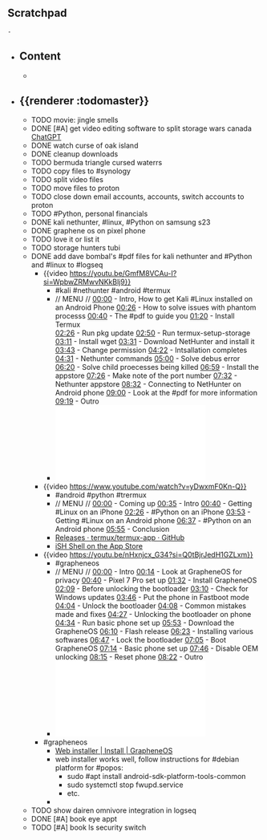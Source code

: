 ## Scratchpad
	-
- ## Content
	-
- ## {{renderer :todomaster}}
	- TODO movie: jingle smells
	- DONE [#A]  get video editing software to split storage wars canada [ChatGPT](https://chat.openai.com/share/f0a5a407-997e-45fb-acd2-dcd3bd289ff0)
	- DONE watch curse of oak island
	- DONE cleanup downloads
	- TODO  bermuda triangle cursed waterrs
	- TODO copy files to #synology
	- TODO split video files
	- TODO move files to proton
	- TODO close down email accounts, accounts, switch accounts to proton
	- TODO #Python, personal financials
	- DONE kali nethunter, #linux, #Python on samsung s23
	- DONE graphene os on pixel phone
	- TODO  love it or list it
	- TODO storage hunters tubi
	- DONE add dave bombal's #pdf files for kali nethunter and #Python and #linux to #logseq
		- {{video https://youtu.be/GmfM8VCAu-I?si=WpbwZRMwvNKkBlj9}}
			- #kali #nethunter #android #termux
			- // MENU //
			  [00:00](https://www.youtube.com/watch?v=GmfM8VCAu-I&t=0s) - Intro, How to get Kali #Linux installed on an Android Phone
			  [00:26](https://www.youtube.com/watch?v=GmfM8VCAu-I&t=26s) - How to solve issues with phantom processs
			  [00:40](https://www.youtube.com/watch?v=GmfM8VCAu-I&t=40s) - The #pdf to guide you 
			  [01:20](https://www.youtube.com/watch?v=GmfM8VCAu-I&t=80s) - Install Termux  
			  [02:26](https://www.youtube.com/watch?v=GmfM8VCAu-I&t=146s) - Run pkg update
			  [02:50](https://www.youtube.com/watch?v=GmfM8VCAu-I&t=170s) - Run termux-setup-storage
			  [03:11](https://www.youtube.com/watch?v=GmfM8VCAu-I&t=191s) - Install wget
			  [03:31](https://www.youtube.com/watch?v=GmfM8VCAu-I&t=211s) - Download NetHunter and install it
			  [03:43](https://www.youtube.com/watch?v=GmfM8VCAu-I&t=223s) - Change permission
			  [04:22](https://www.youtube.com/watch?v=GmfM8VCAu-I&t=262s) - Intsallation completes
			  [04:31](https://www.youtube.com/watch?v=GmfM8VCAu-I&t=271s) - Nethunter commands
			  [05:00](https://www.youtube.com/watch?v=GmfM8VCAu-I&t=300s) - Solve debus error
			  [06:20](https://www.youtube.com/watch?v=GmfM8VCAu-I&t=380s) - Solve child proecesses being killed
			  [06:59](https://www.youtube.com/watch?v=GmfM8VCAu-I&t=419s) - Install the appstore 
			  [07:26](https://www.youtube.com/watch?v=GmfM8VCAu-I&t=446s) - Make note of the port number
			  [07:32](https://www.youtube.com/watch?v=GmfM8VCAu-I&t=452s) - Nethunter appstore
			  [08:32](https://www.youtube.com/watch?v=GmfM8VCAu-I&t=512s) - Connecting to NetHunter on Android phone
			  [09:00](https://www.youtube.com/watch?v=GmfM8VCAu-I&t=540s) - Look at the #pdf for more information
			  [09:19](https://www.youtube.com/watch?v=GmfM8VCAu-I&t=559s) - Outro
			- ![Android Kali NetHunter Install 2.pdf](../assets/Android_Kali_NetHunter_Install_2_1703253636773_0.pdf)
		- {{video https://www.youtube.com/watch?v=yDwxmF0Kn-Q}}
			- #android #python #trermux
			- // MENU //
			  [00:00](https://www.youtube.com/watch?v=yDwxmF0Kn-Q&t=0s) - Coming up
			  [00:35](https://www.youtube.com/watch?v=yDwxmF0Kn-Q&t=35s) - Intro
			  [00:40](https://www.youtube.com/watch?v=yDwxmF0Kn-Q&t=40s) - Getting #Linux on an iPhone
			  [02:26](https://www.youtube.com/watch?v=yDwxmF0Kn-Q&t=146s) - #Python on an iPhone
			  [03:53](https://www.youtube.com/watch?v=yDwxmF0Kn-Q&t=233s) - Getting #Linux on an Android phone
			  [06:37](https://www.youtube.com/watch?v=yDwxmF0Kn-Q&t=397s) - #Python on an Android phone
			  [05:55](https://www.youtube.com/watch?v=yDwxmF0Kn-Q&t=355s) - Conclusion
			- [Releases · termux/termux-app · GitHub](https://github.com/termux/termux-app/releases)
			- [‎iSH Shell on the App Store](https://apps.apple.com/us/app/ish-shell/id1436902243)
		- {{video https://youtu.be/nHxnjcx_G34?si=Q0tBjrJedH1GZLxm}}
			- #grapheneos
			- // MENU //
			  [00:00](https://www.youtube.com/watch?v=nHxnjcx_G34&t=0s) - Intro 
			  [00:14](https://www.youtube.com/watch?v=nHxnjcx_G34&t=14s) - Look at GrapheneOS for privacy
			  [00:40](https://www.youtube.com/watch?v=nHxnjcx_G34&t=40s) - Pixel 7 Pro set up 
			  [01:32](https://www.youtube.com/watch?v=nHxnjcx_G34&t=92s) - Install GrapheneOS 
			  [02:09](https://www.youtube.com/watch?v=nHxnjcx_G34&t=129s) - Before unlocking the bootloader
			  [03:10](https://www.youtube.com/watch?v=nHxnjcx_G34&t=190s) - Check for Windows updates
			  [03:46](https://www.youtube.com/watch?v=nHxnjcx_G34&t=226s) - Put the phone in Fastboot mode 
			  [04:04](https://www.youtube.com/watch?v=nHxnjcx_G34&t=244s) - Unlock the bootloader
			  [04:08](https://www.youtube.com/watch?v=nHxnjcx_G34&t=248s) - Common mistakes made and fixes
			  [04:27](https://www.youtube.com/watch?v=nHxnjcx_G34&t=267s) - Unlocking the bootloader on phone
			  [04:34](https://www.youtube.com/watch?v=nHxnjcx_G34&t=274s) - Run basic phone set up 
			  [05:53](https://www.youtube.com/watch?v=nHxnjcx_G34&t=353s) - Download the GrapheneOS
			  [06:10](https://www.youtube.com/watch?v=nHxnjcx_G34&t=370s) - Flash release
			  [06:23](https://www.youtube.com/watch?v=nHxnjcx_G34&t=383s) - Installing various softwares
			  [06:47](https://www.youtube.com/watch?v=nHxnjcx_G34&t=407s) - Lock the bootloader
			  [07:05](https://www.youtube.com/watch?v=nHxnjcx_G34&t=425s) - Boot GrapheneOS
			  [07:14](https://www.youtube.com/watch?v=nHxnjcx_G34&t=434s) - Basic phone set up
			  [07:46](https://www.youtube.com/watch?v=nHxnjcx_G34&t=466s) - Disable OEM unlocking
			  [08:15](https://www.youtube.com/watch?v=nHxnjcx_G34&t=495s) - Reset phone
			  [08:22](https://www.youtube.com/watch?v=nHxnjcx_G34&t=502s) - Outro
			- ![GrapheneOS- Final.pdf](../assets/GrapheneOS-_Final_1703253623523_0.pdf)
		- #grapheneos
			- [Web installer | Install | GrapheneOS](https://grapheneos.org/install/web)
			- web installer works well, follow instructions for #debian platform for #popos:
				- sudo #apt install android-sdk-platform-tools-common
				- sudo systemctl stop fwupd.service
				- etc.
			-
	- TODO show dairen omnivore integration in logseq
	- DONE [#A] book eye appt
	- TODO  [#A] book ls security switch